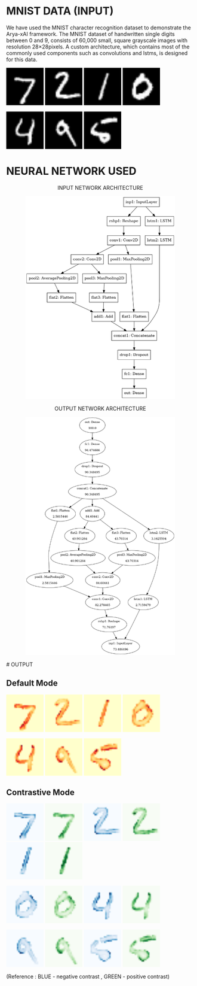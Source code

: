 <!-- # IMPLEMENTING ARYA-xAI IMAGE CLASSIFICATION ON MNIST DATA -->

# MNIST DATA (INPUT)

We have used the MNIST character recognition dataset to demonstrate the Arya-xAI framework. The MNIST dataset of handwritten single digits between 0 and 9, consists of 60,000 small, square grayscale images with resolution 28×28pixels. A custom architecture, which contains most of the commonly used components such as convolutions and lstms, is designed for this data.

<p float = "left">
	<img src="../Images/fig1_input.png"  width="100">
	<img src="../Images/fig2_input.png" width="100">
	<img src="../Images/fig3_input.png" width="100">
	<img src="../Images/fig4_input.png" width="100">
</p>
<p float = "left">
	<img src="../Images/fig5_input.png"  width="100">
	<img src="../Images/fig8_input.png" width="100">
	<img src="../Images/fig9_input.png" width="100">
</p>


# NEURAL NETWORK USED 

<p style="text-align:center"> INPUT NETWORK ARCHITECTURE </p>
<p style="text-align:center">	<img src="../Images/input.png" width="400">
</p>				

<p style="text-align:center"> OUTPUT NETWORK ARCHITECTURE </p>
<p style="text-align:center">	<img src="../Images/output.png" width="400">
</p>				
# OUTPUT

## Default Mode

<p float = "left">
	<img src="../Images/fig1_bt.png"  width="100">
	<img src="../Images/fig2_bt.png" width="100">
	<img src="../Images/fig3_bt.png" width="100">
	<img src="../Images/fig4_bt.png" width="100">
</p>
<p float = "left">
	<img src="../Images/fig5_bt.png"  width="100">
	<img src="../Images/fig8_bt.png" width="100">
	<img src="../Images/fig9_bt.png" width="100">
</p>

## Contrastive Mode

 <p float="left">
 	<img src="../Images/fig1_bt_neg_full.png"  width="100">
 	<img src="../Images/fig1_bt_pos_full.png"  width="100">
 	<img src="../Images/fig2_bt_neg_full.png"  width="100">
 	<img src="../Images/fig2_bt_pos_full.png"  width="100">
 	<img src="../Images/fig3_bt_neg_full.png"  width="100">
	<img src="../Images/fig3_bt_pos_full.png"  width="100">
 </p> 


<p float = "left">
	<img src="../Images/fig4_bt_neg_full.png"  width="100">
	<img src="../Images/fig4_bt_pos_full.png"  width="100">
	<img src="../Images/fig5_bt_neg_full.png"  width="100">
	<img src="../Images/fig5_bt_pos_full.png"  width="100">
</p>


<p float = "left">
	<img src="../Images/fig8_bt_neg_full.png"  width="100">
	<img src="../Images/fig8_bt_pos_full.png"  width="100">
	<img src="../Images/fig9_bt_neg_full.png"  width="100">
	<img src="../Images/fig9_bt_pos_full.png"  width="100">
</p>

(Reference : BLUE - negative contrast , GREEN - positive contrast)



